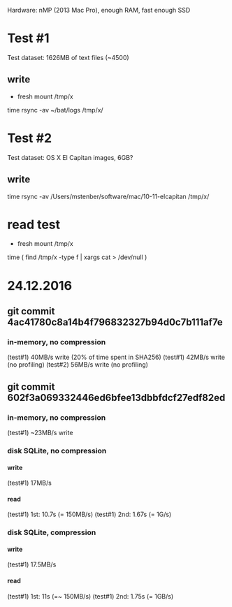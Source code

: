 Hardware: nMP (2013 Mac Pro), enough RAM, fast enough SSD

# Test #1

Test dataset: 1626MB of text files (~4500)

## write

- fresh mount /tmp/x

time rsync -av ~/bat/logs /tmp/x/

# Test #2

Test dataset: OS X El Capitan images, 6GB?

## write

time rsync -av /Users/mstenber/software/mac/10-11-elcapitan /tmp/x/

# read test

- fresh mount /tmp/x

time ( find /tmp/x -type f | xargs cat > /dev/null )

# 24.12.2016

## git commit 4ac41780c8a14b4f796832327b94d0c7b111af7e

### in-memory, no compression

(test#1) 40MB/s write (20% of time spent in SHA256)
(test#1) 42MB/s write (no profiling)
(test#2) 56MB/s write (no profiling)

## git commit 602f3a069332446ed6bfee13dbbfdcf27edf82ed

### in-memory, no compression

(test#1) ~23MB/s write

### disk SQLite, no compression

#### write

(test#1) 17MB/s

#### read

(test#1) 1st: 10.7s (= 150MB/s)
(test#1) 2nd: 1.67s (= 1G/s)


### disk SQLite, compression

#### write

(test#1) 17.5MB/s

#### read

(test#1) 1st: 11s (=~ 150MB/s)
(test#1) 2nd: 1.75s (= 1GB/s)
